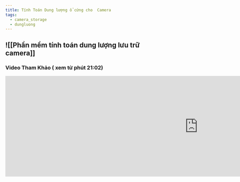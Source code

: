 ```yaml
---
title: Tính Toán Dung lượng ổ cứng cho  Camera
tags:
  - camera_storage
  - dungluong
---
```

## ![[Phần mềm tính toán dung lượng lưu trữ camera]]

### Video Tham Khảo ( xem từ phút 21:02)

<iframe width="1200" height="315" src="https://www.youtube.com/embed/2bTGQBDnOJE?si=tAPauRAQHyd92G_4&amp;start=1262" title="YouTube video player" frameborder="0" allow="accelerometer; autoplay; clipboard-write; encrypted-media; gyroscope; picture-in-picture; web-share" referrerpolicy="strict-origin-when-cross-origin" allowfullscreen></iframe>